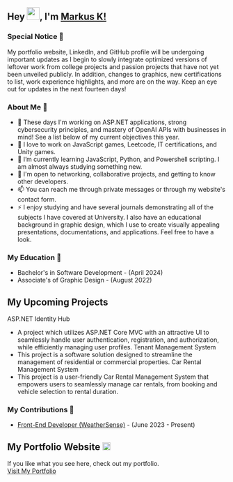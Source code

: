 ## Hey <img src="https://github.com/TheDudeThatCode/TheDudeThatCode/blob/master/Assets/Hi.gif" width="29px">, I'm [Markus K!](https://markusportfolio.pro) 

### Special Notice 🌱
My portfolio website, LinkedIn, and GitHub profile will be undergoing important updates as I begin to slowly integrate optimized versions of leftover work from college projects and passion projects that have not yet been unveiled publicly. In addition, changes to graphics, new certifications to list, work experience highlights, and more are on the way. Keep an eye out for updates in the next fourteen days! 

### About Me 🚀
- 🚀 These days I'm working on ASP.NET applications, strong cybersecurity principles, and mastery of OpenAI APIs with businesses in mind! See a list below of my current objectives this year. 
- 🔭 I love to work on JavaScript games, Leetcode, IT certifications, and Unity games.
- 🌱 I’m currently learning JavaScript, Python, and Powershell scripting. I am almost always studying something new. 
- 💬 I'm open to networking, collaborative projects, and getting to know other developers. 
- 📫 You can reach me through private messages or through my website's contact form.
- ⚡ I enjoy studying and have several journals demonstrating all of the subjects I have covered at University. I also have an educational background in graphic design, which I use to create visually appealing presentations, documentations, and applications. Feel free to have a look.

### My Education 🌱
- Bachelor's in Software Development - (April 2024)
- Associate's of Graphic Design - (August 2022)

## My Upcoming Projects
ASP.NET Identity Hub
- A project which utilizes ASP.NET Core MVC with an attractive UI to seamlessly handle user authentication, registration, and authorization, while efficiently managing user profiles. 
Tenant Management System
- This project is a software solution designed to streamline the management of residential or commercial properties.
Car Rental Management System
- This project is a user-friendly Car Rental Management System that empowers users to seamlessly manage car rentals, from booking and vehicle selection to rental duration. 

### My Contributions 🙌
- [Front-End Developer (WeatherSense)](https://github.com/sarthaklambaa/WeatherSense) - (June 2023 - Present)

## My Portfolio Website <img src="https://github.com/TheDudeThatCode/TheDudeThatCode/blob/master/Assets/Rocket.gif" width="18px"> 
If you like what you see here, check out my portfolio. <br>
[Visit My Portfolio](https://markusportfolio.pro) 

